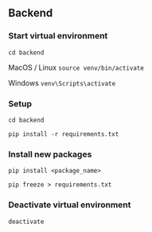 ## Backend

### Start virtual environment
`cd backend`

MacOS / Linux
`source venv/bin/activate`

Windows
`venv\Scripts\activate`

### Setup
`cd backend`

`pip install -r requirements.txt`

### Install new packages
`pip install <package_name>`

`pip freeze > requirements.txt`

### Deactivate virtual environment
`deactivate`